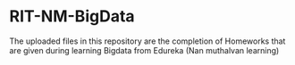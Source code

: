 # RIT-NM-BigData
The uploaded files in this repository are the completion of Homeworks that are given during learning Bigdata from Edureka (Nan muthalvan learning)
